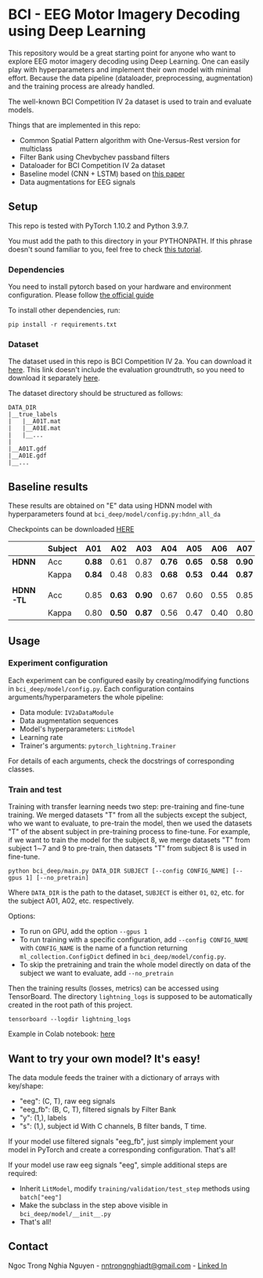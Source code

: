 # BCI - EEG Motor Imagery Decoding using Deep Learning 

This repository would be a great starting point for anyone who want to explore EEG motor imagery decoding using Deep Learning. One can easily play with hyperparameters and implement their own model with minimal effort. Because the data pipeline (dataloader, preprocessing, augmentation) and the training process are already handled.

The well-known BCI Competition IV 2a dataset is used to train and evaluate models. 

Things that are implemented in this repo:
- Common Spatial Pattern algorithm with One-Versus-Rest version for multiclass
- Filter Bank using Chevbychev passband filters
- Dataloader for BCI Competition IV 2a dataset
- Baseline model (CNN + LSTM) based on [this paper](https://doi.org/10.1016/j.bspc.2020.102144)
- Data augmentations for EEG signals

## Setup

This repo is tested with PyTorch 1.10.2 and Python 3.9.7.

You must add the path to this directory in your PYTHONPATH. If this phrase doesn't sound familiar to you, feel free to check [this tutorial](https://bic-berkeley.github.io/psych-214-fall-2016/using_pythonpath.html#setting-pythonpath-more-permanently).

### Dependencies
You need to install pytorch based on your hardware and environment configuration. Please follow [the official guide](https://pytorch.org/get-started/locally/)

To install other dependencies, run:
```
pip install -r requirements.txt
```

### Dataset
The dataset used in this repo is BCI Competition IV 2a. You can download it [here](https://www.bbci.de/competition/iv/#download). This link doesn't include the evaluation groundtruth, so you need to download it separately [here](https://www.bbci.de/competition/iv/results/index.html#labels).

The dataset directory should be structured as follows:
```
DATA_DIR
|__true_labels
|   |__A01T.mat
|   |__A01E.mat
|   |__...
|
|__A01T.gdf
|__A01E.gdf
|__...

```

## Baseline results

These results are obtained on "E" data using HDNN model with hyperparameters found at `bci_deep/model/config.py:hdnn_all_da`

Checkpoints can be downloaded [HERE](https://drive.google.com/drive/folders/1pJIip2qEzuurFCBFeDy2P4xK8EM1mIOg?usp=sharing)

|         | Subject | A01      | A02      | A03      | A04      | A05      | A06      | A07      | A08      | A09      | Avg      |
|---------|---------|----------|----------|----------|----------|----------|----------|----------|----------|----------|----------|
| **HDNN**    | Acc     | **0.88** | 0.61     | 0.87     | **0.76** | **0.65** | **0.58** | **0.90** | 0.85     | **0.81** | **0.77** |
|         | Kappa   | **0.84** | 0.48     | 0.83     | **0.68** | **0.53** | **0.44** | **0.87** | 0.80     | **0.75** | **0.69** |
|         |         |          |          |          |          |          |          |          |          |          |          |
| **HDNN-TL** | Acc     | 0.85     | **0.63** | **0.90** | 0.67     | 0.60     | 0.55     | 0.85     | **0.85** | 0.81     | 0.75     |
|         | Kappa   | 0.80     | **0.50** | **0.87** | 0.56     | 0.47     | 0.40     | 0.80     | **0.81** | 0.75     | 0.66     |

## Usage
### Experiment configuration
Each experiment can be configured easily by creating/modifying functions in `bci_deep/model/config.py`. Each configuration contains arguments/hyperparameters the whole pipeline:
- Data module: `IV2aDataModule`
- Data augmentation sequences
- Model's hyperparameters: `LitModel`
- Learning rate
- Trainer's arguments: `pytorch_lightning.Trainer`

For details of each arguments, check the docstrings of corresponding classes.

### Train and test
Training with transfer learning needs two step: pre-training and fine-tune training. We merged datasets "T" from all the subjects except the subject, who we want to evaluate, to pre-train the model, then we used the datasets "T" of the absent subject in pre-training process to fine-tune. For example, if we want to train the model for the subject 8, we merge datasets "T" from subject 1∼7 and 9 to pre-train, then datasets "T" from subject 8 is used in fine-tune.

```
python bci_deep/main.py DATA_DIR SUBJECT [--config CONFIG_NAME] [--gpus 1] [--no_pretrain]
```

Where `DATA_DIR` is the path to the dataset, `SUBJECT` is either `01`, `02`, etc. for the subject A01, A02, etc. respectively. 

Options:
- To run on GPU, add the option `--gpus 1`
- To run training with a specific configuration, add `--config CONFIG_NAME` with `CONFIG_NAME` is the name of a function returning `ml_collection.ConfigDict` defined in `bci_deep/model/config.py`.
- To skip the pretraining and train the whole model directly on data of the subject we want to evaluate, add `--no_pretrain`

Then the training results (losses, metrics) can be accessed using TensorBoard. The directory `lightning_logs` is supposed to be automatically created in the root path of this project.
```
tensorboard --logdir lightning_logs
```

Example in Colab notebook: [here](https://colab.research.google.com/drive/1I2qnpA281TrBaiT9KRdx5_xGsf5_uXZJ?usp=sharing)

## Want to try your own model? It's easy!
The data module feeds the trainer with a dictionary of arrays with key/shape:
- "eeg": (C, T), raw eeg signals
- "eeg_fb": (B, C, T), filtered signals by Filter Bank
- "y": (1,), labels
- "s": (1,), subject id
With C channels, B filter bands, T time.

If your model use filtered signals "eeg_fb", just simply implement your model in PyTorch and create a corresponding configuration. That's all!

If your model use raw eeg signals "eeg", simple additional steps are required:
- Inherit `LitModel`, modify `training/validation/test_step` methods using `batch["eeg"]`
- Make the subclass in the step above visible in `bci_deep/model/__init__.py`
- That's all!

## Contact
Ngoc Trong Nghia Nguyen - nntrongnghiadt@gmail.com - [Linked In](https://www.linkedin.com/in/ngoc-trong-nghia-nguyen/)
